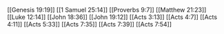 [[Genesis 19:19]]
[[1 Samuel 25:14]]
[[Proverbs 9:7]]
[[Matthew 21:23]]
[[Luke 12:14]]
[[John 18:36]]
[[John 19:12]]
[[Acts 3:13]]
[[Acts 4:7]]
[[Acts 4:11]]
[[Acts 5:33]]
[[Acts 7:35]]
[[Acts 7:39]]
[[Acts 7:54]]
